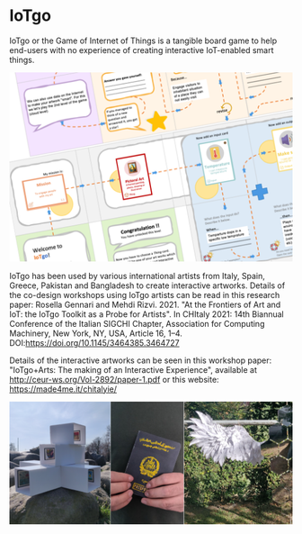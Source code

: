 # IoTgo

IoTgo or the Game of Internet of Things is a tangible board game to help end-users with no experience of creating interactive IoT-enabled smart things.

![Alt text](images/promo-image.png?raw=true)


IoTgo has been used by various international artists from Italy, Spain, Greece, Pakistan and Bangladesh to create interactive artworks.
Details of the co-design workshops using IoTgo artists can be read in this research paper: 
Rosella Gennari and Mehdi Rizvi. 2021. "At the Frontiers of Art and IoT: the IoTgo Toolkit as a Probe for Artists". In CHItaly 2021: 14th Biannual Conference of the Italian SIGCHI Chapter, Association for Computing Machinery, New York, NY, USA, Article 16, 1–4. DOI:https://doi.org/10.1145/3464385.3464727

Details of the interactive artworks can be seen in this workshop paper: "IoTgo+Arts: The making of an Interactive Experience", available at http://ceur-ws.org/Vol-2892/paper-1.pdf or this website: https://made4me.it/chitalyie/ 

![Alt text](images/prototypes1.png?raw=true)
